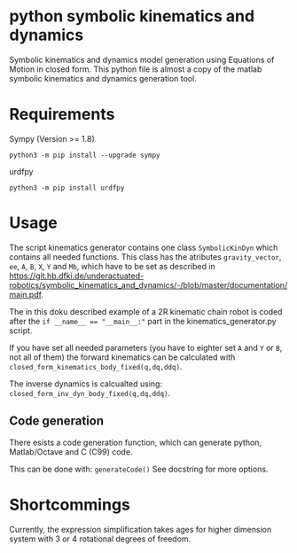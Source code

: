 # python symbolic kinematics and dynamics

Symbolic kinematics and dynamics model generation using Equations of Motion in closed form. 
This python file is almost a copy of the matlab symbolic kinematics and dynamics generation tool.


# Requirements
Sympy (Version >= 1.8)
```
python3 -m pip install --upgrade sympy
```
urdfpy
```
python3 -m pip install urdfpy
```

# Usage
The script kinematics generator contains one class `SymbolicKinDyn` which contains all needed functions.
This class has the atributes `gravity_vector`, `ee`, `A`, `B`, `X`, `Y` and `Mb`, which have to be set as described in https://git.hb.dfki.de/underactuated-robotics/symbolic_kinematics_and_dynamics/-/blob/master/documentation/main.pdf.

The in this doku described example of a 2R kinematic chain robot is coded after the `if __name__ == "__main__:"` part in the kinematics_generator.py script.


If you have set all needed parameters (you have to eighter set `A` and `Y` or `B`, not all of them) the forward kinematics can be calculated with 
`closed_form_kinematics_body_fixed(q,dq,ddq)`.

The inverse dynamics is calcualted using:
`closed_form_inv_dyn_body_fixed(q,dq,ddq)`.


## Code generation
There esists a code generation function, which can generate  python, Matlab/Octave and C (C99) code. 

This can be done with:
`generateCode()`
See docstring for more options.

# Shortcommings
Currently, the expression simplification takes ages for higher dimension system with 3 or 4 rotational degrees of freedom. 
